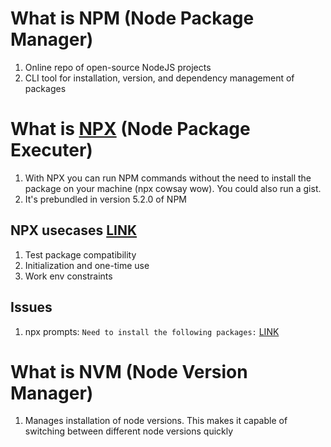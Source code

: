 # What is NPM (Node Package Manager)

1. Online repo of open-source NodeJS projects
2. CLI tool for installation, version, and dependency management of packages


# What is [NPX](https://nodejs.dev/learn/the-npx-nodejs-package-runner) (Node Package Executer)

1. With NPX you can run NPM commands without the need to install the package on your machine (npx cowsay wow). You could also run a gist.
2. It's prebundled in version 5.2.0 of NPM

## NPX usecases [LINK](https://www.youtube.com/watch?v=ZzT5J7ASdd4)

1. Test package compatibility
2. Initialization and one-time use
3. Work env constraints

## Issues

1. npx prompts: `Need to install the following packages:` [LINK](https://github.com/nodejs/nodejs.dev/issues/1849)


# What is NVM (Node Version Manager)

1. Manages installation of node versions. This makes it capable of switching between different node versions quickly
